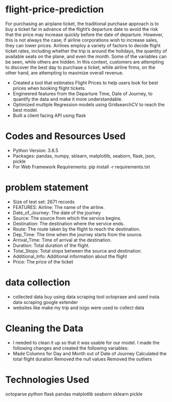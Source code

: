 

# flight-price-prediction

For purchasing an airplane ticket, the traditional purchase approach is to buy a ticket far in advance of the flight’s departure date to avoid the risk that the price may increase quickly before the date of departure. However, this is not always the case; if airline corporations wish to increase sales, they can lower prices. Airlines employ a variety of factors to decide flight ticket rates, including whether the trip is around the holidays, the quantity of available seats on the plane, and even the month. Some of the variables can be seen, while others are hidden. In this context, customers are attempting to discover the best day to purchase a ticket, while airline firms, on the other hand, are attempting to maximize overall revenue.

- Created a tool that estimates Flight Prices to help users look for best prices when booking flight tickets.
- Engineered features from the Departure Time, Date of Journey, to quantify the data and make it more understandable.
- Optimized multiple Regression models using GridsearchCV to reach the best model.
- Built a client facing API using flask

# Codes and Resources Used
- Python Version: 3.8.5
- Packages: pandas, numpy, sklearn, matplotlib, seaborn, flask, json, pickle
- For Web Framework Requirements: pip install -r requirements.txt

# problem statement
- Size of test set: 2671 records
- FEATURES: Airline: The name of the airline.
- Date_of_Journey: The date of the journey
- Source: The source from which the service begins.
- Destination: The destination where the service ends.
- Route: The route taken by the flight to reach the destination.
- Dep_Time: The time when the journey starts from the source.
- Arrival_Time: Time of arrival at the destination.
- Duration: Total duration of the flight.
- Total_Stops: Total stops between the source and destination.
- Additional_Info: Additional information about the flight
- Price: The price of the ticket

# data collection 
- collected data buy using data scraping tool octoprase and used insta data scraping google extender
- websites like make my trip and ixigo were used to collect data

# Cleaning the Data
- I needed to clean it up so that it was usable for our model. I made the following changes and created the following variables:
- Made Columns for Day and Month out of Date of Journey
Calculated the total flight duration
Removed the null values
Removed the outliers

# Technologies Used
octoparse
python
flask
pandas
matplotlib
seaborn
sklearn
pickle

